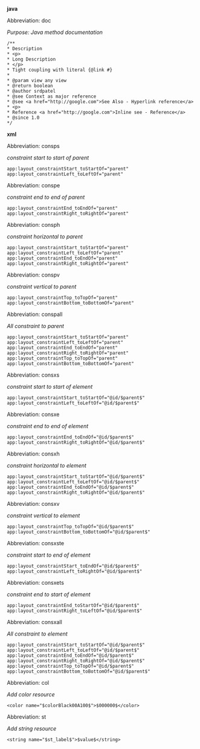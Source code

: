 **java** 

  Abbreviation: doc 

_Purpose: Java method documentation_ 

```
/**
* Description
* <p>
* Long Description
* </p>
* Tight coupling with literal {@link #}
*
* @param view any view
* @return boolean
* @author srdpatel
* @see Context as major reference
* @see <a href="http://google.com">See Also - Hyperlink reference</a>
* <p>
* Reference <a href="http://google.com">Inline see - Reference</a>
* @since 1.0
*/
```

**xml** 

  Abbreviation: consps 

_constraint start to start of parent_ 

```
app:layout_constraintStart_toStartOf="parent"
app:layout_constraintLeft_toLeftOf="parent"
```

  Abbreviation: conspe 

_constraint end to end of parent_ 

```
app:layout_constraintEnd_toEndOf="parent"
app:layout_constraintRight_toRightOf="parent"
```

  Abbreviation: consph 

_constraint horizontal to parent_ 

```
app:layout_constraintStart_toStartOf="parent"
app:layout_constraintLeft_toLeftOf="parent"
app:layout_constraintEnd_toEndOf="parent"
app:layout_constraintRight_toRightOf="parent"
```

Abbreviation: conspv 

_constraint vertical to parent_ 

```
app:layout_constraintTop_toTopOf="parent"
app:layout_constraintBottom_toBottomOf="parent"
```

Abbreviation: conspall 

_All constraint to parent_ 

```
app:layout_constraintStart_toStartOf="parent"
app:layout_constraintLeft_toLeftOf="parent"
app:layout_constraintEnd_toEndOf="parent"
app:layout_constraintRight_toRightOf="parent"
app:layout_constraintTop_toTopOf="parent"
app:layout_constraintBottom_toBottomOf="parent"
```


Abbreviation: consxs 

_constraint start to start of element_ 

```
app:layout_constraintStart_toStartOf="@id/$parent$"
app:layout_constraintLeft_toLeftOf="@id/$parent$"
```

Abbreviation: consxe 

_constraint end to end of element_ 

```
app:layout_constraintEnd_toEndOf="@id/$parent$"
app:layout_constraintRight_toRightOf="@id/$parent$"
```

Abbreviation: consxh 

_constraint horizontal to element_ 

```
app:layout_constraintStart_toStartOf="@id/$parent$"
app:layout_constraintLeft_toLeftOf="@id/$parent$"
app:layout_constraintEnd_toEndOf="@id/$parent$"
app:layout_constraintRight_toRightOf="@id/$parent$"
```

Abbreviation: consxv 

_constraint vertical to element_ 

```
app:layout_constraintTop_toTopOf="@id/$parent$"
app:layout_constraintBottom_toBottomOf="@id/$parent$"
```

Abbreviation: consxste 

_constraint start to end of element_ 

```
app:layout_constraintStart_toEndOf="@id/$parent$"
app:layout_constraintLeft_toRightOf="@id/$parent$"
```

Abbreviation: consxets 

_constraint end to start of element_ 

```
app:layout_constraintEnd_toStartOf="@id/$parent$"
app:layout_constraintRight_toLeftOf="@id/$parent$"
```

Abbreviation: consxall 

_All constraint to element_ 

```
app:layout_constraintStart_toStartOf="@id/$parent$"
app:layout_constraintLeft_toLeftOf="@id/$parent$"
app:layout_constraintEnd_toEndOf="@id/$parent$"
app:layout_constraintRight_toRightOf="@id/$parent$"
app:layout_constraintTop_toTopOf="@id/$parent$"
app:layout_constraintBottom_toBottomOf="@id/$parent$"
```

Abbreviation: col 

_Add color resource_ 

```
<color name="$colorBlack00A100$">$000000$</color>
```

Abbreviation: st 

_Add string resource_ 

```
<string name="$st_label$">$value$</string>
```
